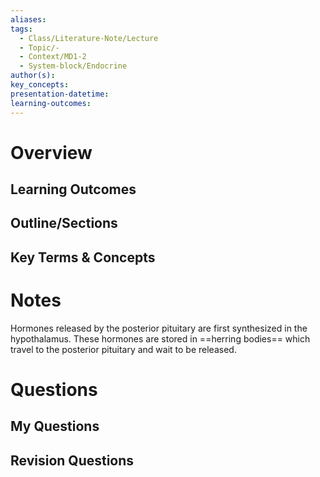 ```yaml
---
aliases:
tags:
  - Class/Literature-Note/Lecture
  - Topic/-
  - Context/MD1-2
  - System-block/Endocrine
author(s):
key_concepts:
presentation-datetime:
learning-outcomes:
---
```



# Overview
## Learning Outcomes

## Outline/Sections

## Key Terms & Concepts


# Notes

Hormones released by the posterior pituitary are first synthesized in the hypothalamus. These hormones are stored in ==herring bodies== which travel to the posterior pituitary and wait to be released.

# Questions

## My Questions
## Revision Questions




